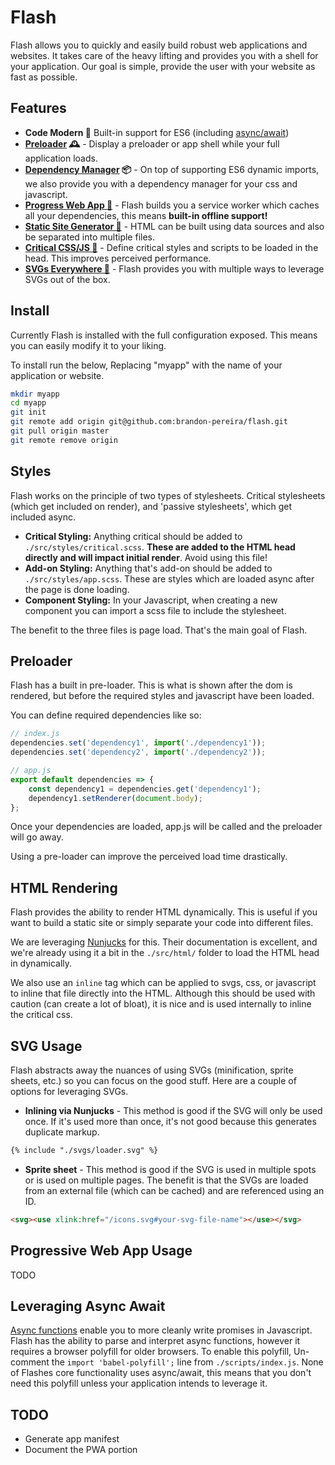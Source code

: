 # Flash

Flash allows you to quickly and easily build robust web applications and websites. It takes care of the heavy lifting and provides you with a shell for your application. Our goal is simple, provide the user with your website as fast as possible.

## Features

- **Code Modern 🚀**  Built-in support for ES6 (including [async/await](#leveraging-async-await))
- **[Preloader](#preloader) 🕰** - Display a preloader or app shell while your full application loads.
- **[Dependency Manager](#preloader) 📦** - On top of supporting ES6 dynamic imports, we also provide you with a dependency manager for your css and javascript.
- **[Progress Web App 🏇](#progressive-web-app-usage)** - Flash builds you a service worker which caches all your dependencies, this means **built-in offline support!**
- **[Static Site Generator 🏢](#html-rendering)** - HTML can be built using data sources and also be separated into multiple files.
- **[Critical CSS/JS 🎨](#html-rendering)** - Define critical styles and scripts to be loaded in the head. This improves perceived performance.
- **[SVGs Everywhere 📐](#svg-usage)** - Flash provides you with multiple ways to leverage SVGs out of the box.

## Install

Currently Flash is installed with the full configuration exposed. This means you can easily modify it to your liking.

To install run the below, Replacing "myapp" with the name of your application or website.

```bash
mkdir myapp
cd myapp
git init
git remote add origin git@github.com:brandon-pereira/flash.git
git pull origin master
git remote remove origin
```

## Styles

Flash works on the principle of two types of stylesheets. Critical stylesheets (which get included on render), and 'passive stylesheets', which get included async.

- **Critical Styling:** Anything critical should be added to `./src/styles/critical.scss`. **These are added to the HTML head directly and will impact initial render**. Avoid using this file!
- **Add-on Styling:** Anything that's add-on should be added to `./src/styles/app.scss`. These are styles which are loaded async after the page is done loading.
- **Component Styling:** In your Javascript, when creating a new component you can import a scss file to include the stylesheet.

The benefit to the three files is page load. That's the main goal of Flash.

## Preloader

Flash has a built in pre-loader. This is what is shown after the dom is rendered, but before the required styles and javascript have been loaded.

You can define required dependencies like so:

```js
// index.js
dependencies.set('dependency1', import('./dependency1'));
dependencies.set('dependency2', import('./dependency2'));

// app.js
export default dependencies => {
    const dependency1 = dependencies.get('dependency1');
    dependency1.setRenderer(document.body);
};
```

Once your dependencies are loaded, app.js will be called and the preloader will go away.

Using a pre-loader can improve the perceived load time drastically.

## HTML Rendering

Flash provides the ability to render HTML dynamically. This is useful if you want to build a static site or simply separate your code into different files.

We are leveraging [Nunjucks](https://mozilla.github.io/nunjucks/) for this. Their documentation is excellent, and we're already using it a bit in the `./src/html/` folder to load the HTML head in dynamically.

We also use an `inline` tag which can be applied to svgs, css, or javascript to inline that file directly into the HTML. Although this should be used with caution (can create a lot of bloat), it is nice and is used internally to inline the critical css.

## SVG Usage

Flash abstracts away the nuances of using SVGs (minification, sprite sheets, etc.) so you can focus on the good stuff. Here are a couple of options for leveraging SVGs.

- **Inlining via Nunjucks** - This method is good if the SVG will only be used once. If it's used more than once, it's not good because this generates duplicate markup.

```html
{% include "./svgs/loader.svg" %}
```

- **Sprite sheet** - This method is good if the SVG is used in multiple spots or is used on multiple pages. The benefit is that the SVGs are loaded from an external file (which can be cached) and are referenced using an ID.

```html
<svg><use xlink:href="/icons.svg#your-svg-file-name"></use></svg>
```

## Progressive Web App Usage

TODO

## Leveraging Async Await

[Async functions](https://developer.mozilla.org/en-US/docs/Web/JavaScript/Reference/Statements/async_function) enable you to more cleanly write promises in Javascript. Flash has the ability to parse and interpret async functions, however it requires a browser polyfill for older browsers. To enable this polyfill, Un-comment the `import 'babel-polyfill';` line from `./scripts/index.js`. None of Flashes core functionality uses async/await, this means that you don't need this polyfill unless your application intends to leverage it.

## TODO

- Generate app manifest
- Document the PWA portion
